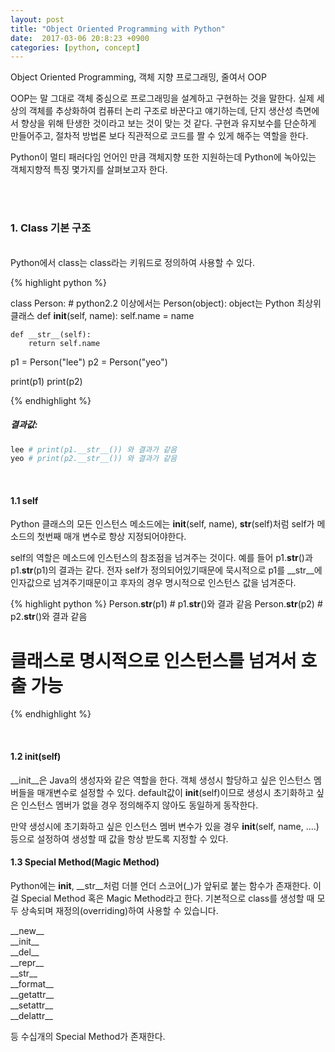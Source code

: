 ```yaml
--- 
layout: post
title: "Object Oriented Programming with Python"
date:  2017-03-06 20:8:23 +0900
categories: [python, concept]
---
```


Object Oriented Programming, 객체 지향 프로그래밍, 줄여서 OOP

OOP는 말 그대로 객체 중심으로 프로그래밍을 설계하고 구현하는 것을 말한다. 실제 세상의 객체를
추상화하여 컴퓨터 논리 구조로 바꾼다고 얘기하는데, 단지 생산성 측면에서 향상을 위해 탄생한 것이라고 
보는 것이 맞는 것 같다. 구현과 유지보수를 단순하게 만들어주고, 절차적 방법론 보다 직관적으로 코드를 짤 수 있게
해주는 역할을 한다. 

Python이 멀티 패러다임 언어인 만큼 객체지향 또한 지원하는데 Python에 녹아있는 객체지향적 특징 몇가지를 
살펴보고자 한다. 

<br/>
<br/>

### 1. Class 기본 구조 
<br/>
Python에서 class는 class라는 키워드로 정의하여 사용할 수 있다. 

{% highlight python %}

class Person: # python2.2 이상에서는 Person(object): object는 Python 최상위 클래스
    def __init__(self, name):
        self.name = name
    
    def __str__(self):
        return self.name

p1 = Person("lee")
p2 = Person("yeo")

print(p1)
print(p2)

{% endhighlight %}
 
##### **결과값**:
```python
lee # print(p1.__str__()) 와 결과가 같음
yeo # print(p2.__str__()) 와 결과가 같음
```
<br/>

#### 1.1 self

Python 클래스의 모든 인스턴스 메소드에는 __init__(self, name), __str__(self)처럼 self가 
메소드의 첫번째 매개 변수로 항상 지정되어야한다. 

self의 역할은 메소드에 인스턴스의 참조점을 넘겨주는 것이다. 예를 들어 p1.__str__()과 p1.__str__(p1)의
결과는 같다. 전자 self가 정의되어있기때문에 묵시적으로 p1를 __str__에 인자값으로 넘겨주기때문이고 후자의 경우
명시적으로 인스턴스 값을 넘겨준다. 

{% highlight python %}
Person.__str__(p1) # p1.__str__()와 결과 같음
Person.__str__(p2) # p2.__str__()와 결과 같음
# 클래스로 명시적으로 인스턴스를 넘겨서 호출 가능 
{% endhighlight %}

<br/>

#### 1.2 __init__(self)

__init__은 Java의 생성자와 같은 역할을 한다. 객체 생성시 할당하고 싶은 인스턴스 멤버들을 매개변수로 설정할 수 있다. default값이 __init__(self)이므로 생성시 초기화하고 싶은 인스턴스 멤버가 없을 경우 정의해주지 않아도
동일하게 동작한다.

만약 생성시에 초기화하고 싶은 인스턴스 멤버 변수가 있을 경우 __init__(self, name, ....) 등으로 
설정하여 생성할 때 값을 항상 받도록 지정할 수 있다. 


#### 1.3 Special Method(Magic Method)

Python에는 __init__, __str__처럼 더블 언더 스코어(_)가 앞뒤로 붙는 함수가 존재한다. 이걸 Special Method 혹은 Magic Method라고 한다. 기본적으로 class를 생성할 때 모두 상속되며 재정의(overriding)하여
사용할 수 있습니다. 

\_\_new\_\_  <br/> 
\_\_init\_\_ <br/> 
\_\_del\_\_  <br/> 
\_\_repr\_\_  <br/> 
\_\_str\_\_  <br/> 
\_\_format\_\_  <br/> 
\_\_getattr\_\_  <br/> 
\_\_setattr\_\_  <br/> 
\_\_delattr\_\_  <br/> 

등 수십개의 Special Method가 존재한다. 



